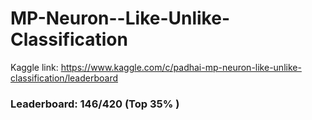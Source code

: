 # MP-Neuron--Like-Unlike-Classification
Kaggle link: https://www.kaggle.com/c/padhai-mp-neuron-like-unlike-classification/leaderboard
### Leaderboard: 146/420 (Top 35% )
